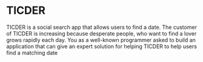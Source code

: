 # TICDER
TICDER is a social search app that allows users to find a date. The customer of TICDER is increasing because desperate people, who want to find a lover grows rapidly each day. You as a well-known programmer asked to build an application that can give an expert solution for helping TICDER to help users find a matching date
